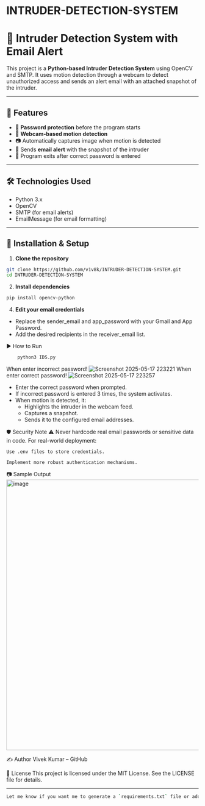 ﻿# INTRUDER-DETECTION-SYSTEM

# 🔐 Intruder Detection System with Email Alert

This project is a **Python-based Intruder Detection System** using OpenCV and SMTP. It uses motion detection through a webcam to detect unauthorized access and sends an alert email with an attached snapshot of the intruder.

---

## 🚀 Features

- 🔑 **Password protection** before the program starts
- 🎥 **Webcam-based motion detection**
- 📷 Automatically captures image when motion is detected
- 📧 Sends **email alert** with the snapshot of the intruder
- 🛑 Program exits after correct password is entered

---

## 🛠️ Technologies Used

- Python 3.x
- OpenCV
- SMTP (for email alerts)
- EmailMessage (for email formatting)


---

## 🔧 Installation & Setup

1. **Clone the repository**
```bash
git clone https://github.com/v1v8k/INTRUDER-DETECTION-SYSTEM.git
cd INTRUDER-DETECTION-SYSTEM

```
2. **Install dependencies**
```bash
pip install opencv-python
```
4. **Edit your email credentials**
  * Replace the sender_email and app_password with your Gmail and App Password.
  * Add the desired recipients in the receiver_email list.

▶️ How to Run
```bash
    python3 IDS.py
```
When enter incorrect password!
![Screenshot 2025-05-17 223221](https://github.com/user-attachments/assets/6ee770e9-12fb-45dd-b13a-5642acbc304f)
When enter correct password!
![Screenshot 2025-05-17 223257](https://github.com/user-attachments/assets/0e1fa418-3ff2-4b2d-b6cc-44a06382e329)

* Enter the correct password when prompted.
* If incorrect password is entered 3 times, the system activates.
* When motion is detected, it:
    * Highlights the intruder in the webcam feed.
    * Captures a snapshot.
    * Sends it to the configured email addresses.

🛡️ Security Note
⚠️ Never hardcode real email passwords or sensitive data in code.
For real-world deployment:

    Use .env files to store credentials.

    Implement more robust authentication mechanisms.

📷 Sample Output
<img width="710" alt="image" src="https://github.com/user-attachments/assets/ab10a929-7c6e-4a1b-8d2a-f44afb3c3d34" />

✍️ Author
Vivek Kumar – GitHub

📄 License
This project is licensed under the MIT License. See the LICENSE file for details.


---
```bash
Let me know if you want me to generate a `requirements.txt` file or add environment variable support for passwords (`.env` file).
```
